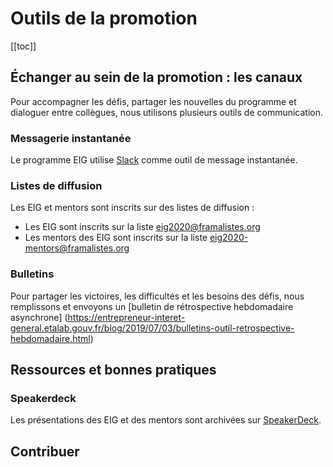 # Outils de la promotion

[[toc]]
## Échanger au sein de la promotion : les canaux

Pour accompagner les défis, partager les nouvelles du programme et dialoguer entre collègues, nous utilisons plusieurs outils de communication.

### Messagerie instantanée

Le programme EIG utilise [Slack](https://eig-hq.slack.com) comme outil de message instantanée.

### Listes de diffusion

Les EIG et mentors sont inscrits sur des listes de diffusion :
* Les EIG sont inscrits sur la liste [eig2020@framalistes.org](mailto:eig2020@framalistes.org)
* Les mentors des EIG sont inscrits sur la liste [eig2020-mentors@framalistes.org](mailto:eig2020-mentors@framalistes.org)

### Bulletins
Pour partager les victoires, les difficultés et les besoins des défis, nous remplissons et envoyons un [bulletin de rétrospective hebdomadaire asynchrone] (https://entrepreneur-interet-general.etalab.gouv.fr/blog/2019/07/03/bulletins-outil-retrospective-hebdomadaire.html)

## Ressources et bonnes pratiques

### Speakerdeck
Les présentations des EIG et des mentors sont archivées sur [SpeakerDeck](https://speakerdeck.com/eig2018).

## Contribuer